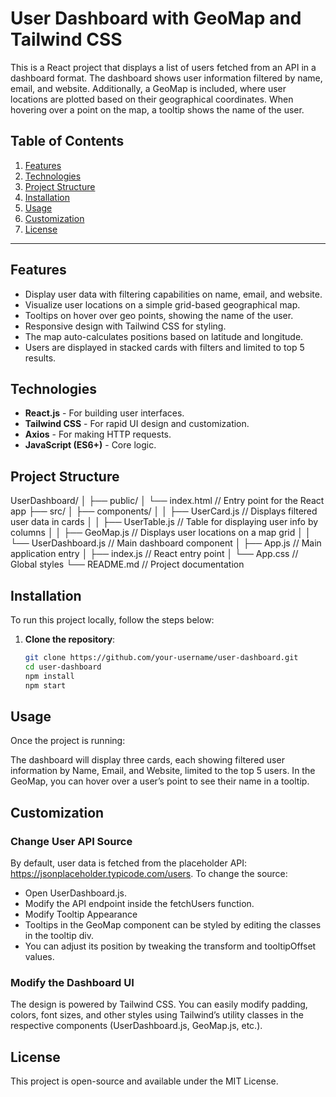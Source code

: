 # **User Dashboard with GeoMap and Tailwind CSS**

This is a React project that displays a list of users fetched from an API in a dashboard format. The dashboard shows user information filtered by name, email, and website. Additionally, a GeoMap is included, where user locations are plotted based on their geographical coordinates. When hovering over a point on the map, a tooltip shows the name of the user.

## **Table of Contents**

1. [Features](#features)
2. [Technologies](#technologies)
3. [Project Structure](#project-structure)
4. [Installation](#installation)
5. [Usage](#usage)
6. [Customization](#customization)
7. [License](#license)

---

## **Features**

- Display user data with filtering capabilities on name, email, and website.
- Visualize user locations on a simple grid-based geographical map.
- Tooltips on hover over geo points, showing the name of the user.
- Responsive design with Tailwind CSS for styling.
- The map auto-calculates positions based on latitude and longitude.
- Users are displayed in stacked cards with filters and limited to top 5 results.

## **Technologies**

- **React.js** - For building user interfaces.
- **Tailwind CSS** - For rapid UI design and customization.
- **Axios** - For making HTTP requests.
- **JavaScript (ES6+)** - Core logic.
  
## **Project Structure**

UserDashboard/ │ ├── public/ │ └── index.html // Entry point for the React app ├── src/ │ ├── components/ │ │ ├── UserCard.js // Displays filtered user data in cards │ │ ├── UserTable.js // Table for displaying user info by columns │ │ ├── GeoMap.js // Displays user locations on a map grid │ │ └── UserDashboard.js // Main dashboard component │ ├── App.js // Main application entry │ ├── index.js // React entry point │ └── App.css // Global styles └── README.md // Project documentation


## **Installation**

To run this project locally, follow the steps below:

1. **Clone the repository**:
   ```bash
   git clone https://github.com/your-username/user-dashboard.git
   cd user-dashboard
   npm install
   npm start

## **Usage**
Once the project is running:

The dashboard will display three cards, each showing filtered user information by Name, Email, and Website, limited to the top 5 users.
In the GeoMap, you can hover over a user’s point to see their name in a tooltip.

## **Customization**
### **Change User API Source**
By default, user data is fetched from the placeholder API: https://jsonplaceholder.typicode.com/users.
To change the source:
- Open UserDashboard.js.
- Modify the API endpoint inside the fetchUsers function.
- Modify Tooltip Appearance
- Tooltips in the GeoMap component can be styled by editing the classes in the tooltip div.
- You can adjust its position by tweaking the transform and tooltipOffset values.

### **Modify the Dashboard UI**
The design is powered by Tailwind CSS. You can easily modify padding, colors, font sizes, and other styles using Tailwind’s utility classes in the respective components (UserDashboard.js, GeoMap.js, etc.).

## **License**
This project is open-source and available under the MIT License.
